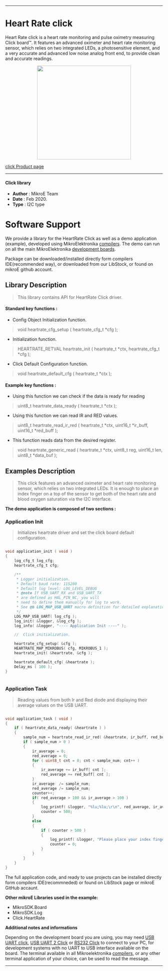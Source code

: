 
---
# Heart Rate click

Heart Rate click is a heart rate monitoring and pulse oximetry measuring Click board™. It features an advanced oximeter and heart rate monitoring sensor, which relies on two integrated LEDs, a photosensitive element, and a very accurate and advanced low noise analog front end, to provide clean and accurate readings.

<p align="center">
  <img src="https://download.mikroe.com/images/click_for_ide/heartrate_click.png" height=300px>
</p>

[click Product page](https://www.mikroe.com/heart-rate-click)

---


#### Click library 

- **Author**        : MikroE Team
- **Date**          : Feb 2020.
- **Type**          : I2C type


# Software Support

We provide a library for the HeartRate Click 
as well as a demo application (example), developed using MikroElektronika 
[compilers](https://shop.mikroe.com/compilers). 
The demo can run on all the main MikroElektronika [development boards](https://shop.mikroe.com/development-boards).

Package can be downloaded/installed directly form compilers IDE(recommended way), or downloaded from our LibStock, or found on mikroE github account. 

## Library Description

> This library contains API for HeartRate Click driver.

#### Standard key functions :

- Config Object Initialization function.
> void heartrate_cfg_setup ( heartrate_cfg_t *cfg ); 
 
- Initialization function.
> HEARTRATE_RETVAL heartrate_init ( heartrate_t *ctx, heartrate_cfg_t *cfg );

- Click Default Configuration function.
> void heartrate_default_cfg ( heartrate_t *ctx );


#### Example key functions :

- Using this function we can check if the data is ready for reading
> uint8_t heartrate_data_ready ( heartrate_t *ctx );
 
- Using this function we can read IR and RED values.
> uint8_t heartrate_read_ir_red ( heartrate_t *ctx, uint16_t *ir_buff, uint16_t *red_buff );

- This function reads data from the desired register.
> void heartrate_generic_read ( heartrate_t *ctx, uint8_t reg, uint16_t len, uint8_t *data_buf );

## Examples Description

> This click features an advanced oximeter and heart rate monitoring sensor, 
> which relies on two integrated LEDs. It is enough to place an index finger on a top 
> of the sensor to get both of the heart rate and blood oxygen saturation via the I2C interface. 

**The demo application is composed of two sections :**

### Application Init 

> Initializes heartrate driver and set the click board default configuration.

```c

void application_init ( void )
{
    log_cfg_t log_cfg;
    heartrate_cfg_t cfg;

    /** 
     * Logger initialization.
     * Default baud rate: 115200
     * Default log level: LOG_LEVEL_DEBUG
     * @note If USB_UART_RX and USB_UART_TX 
     * are defined as HAL_PIN_NC, you will 
     * need to define them manually for log to work. 
     * See @b LOG_MAP_USB_UART macro definition for detailed explanation.
     */
    LOG_MAP_USB_UART( log_cfg );
    log_init( &logger, &log_cfg );
    log_info( &logger, "---- Application Init ----" );

    //  Click initialization.

    heartrate_cfg_setup( &cfg );
    HEARTRATE_MAP_MIKROBUS( cfg, MIKROBUS_1 );
    heartrate_init( &heartrate, &cfg );

    heartrate_default_cfg( &heartrate );
    Delay_ms ( 100 );
}
  
```

### Application Task

> Reading values from both Ir and Red diode and displaying their average values on the USB UART.

```c

void application_task ( void )
{
    if ( heartrate_data_ready( &heartrate ) )      
    {
        sample_num = heartrate_read_ir_red( &heartrate, ir_buff, red_buff );             
        if ( sample_num > 0 )
        {
            ir_average = 0;
            red_average = 0;
            for ( uint8_t cnt = 0; cnt < sample_num; cnt++ )
            {              
                ir_average += ir_buff[ cnt ];
                red_average += red_buff[ cnt ];
            }                 
            ir_average  /= sample_num;
            red_average /= sample_num;
            counter++;
            if( red_average > 100 && ir_average > 100 )                
            {       
                log_printf( &logger, "%lu;%lu;\r\n", red_average, ir_average );
                counter = 500;
            }
            else
            {
                if ( counter > 500 ) 
                {
                    log_printf( &logger, "Please place your index finger on the sensor.\r\n" );
                    counter = 0;
                }
            }   
        }
    }
} 

```

The full application code, and ready to use projects can be  installed directly form compilers IDE(recommneded) or found on LibStock page or mikroE GitHub accaunt.

**Other mikroE Libraries used in the example:** 

- MikroSDK.Board
- MikroSDK.Log
- Click.HeartRate

**Additional notes and informations**

Depending on the development board you are using, you may need 
[USB UART click](https://shop.mikroe.com/usb-uart-click), 
[USB UART 2 Click](https://shop.mikroe.com/usb-uart-2-click) or 
[RS232 Click](https://shop.mikroe.com/rs232-click) to connect to your PC, for 
development systems with no UART to USB interface available on the board. The 
terminal available in all Mikroelektronika 
[compilers](https://shop.mikroe.com/compilers), or any other terminal application 
of your choice, can be used to read the message.



---
